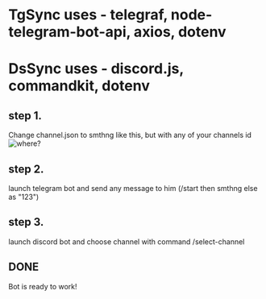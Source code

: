 # TgSync uses - telegraf, node-telegram-bot-api, axios, dotenv
# DsSync uses - discord.js, commandkit, dotenv

## step 1.
Change channel.json to smthng like this, but with any of your channels id ![where?](https://i.imgur.com/N81DnV7.png)
## step 2. 
launch telegram bot and send any message to him (/start then smthng else as "123")
## step 3.
launch discord bot and choose channel with command /select-channel
## DONE
Bot is ready to work!
